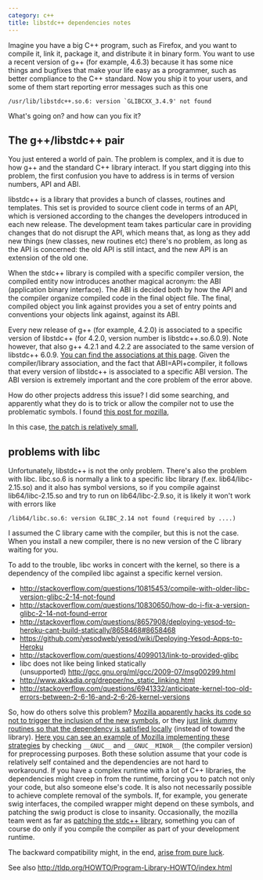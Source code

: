 ```yaml
---
category: c++
title: libstdc++ dependencies notes
---
```


Imagine you have a big C++ program, such as Firefox, and you want to compile
it, link it, package it, and distribute it in binary form. You want to use a
recent version of g++ (for example, 4.6.3) because it has some nice things and
bugfixes that make your life easy as a programmer, such as better compliance to
the C++ standard. Now you ship it to your users, and some of them start
reporting error messages such as this one

```
/usr/lib/libstdc++.so.6: version `GLIBCXX_3.4.9' not found
```

What's going on? and how can you fix it?

## The g++/libstdc++ pair

You just entered a world of pain. The problem is complex, and it is due to how
g++ and the standard C++ library interact. If you start digging into this
problem, the first confusion you have to address is in terms of version
numbers, API and ABI.

libstdc++ is a library that provides a bunch of classes, routines and
templates. This set is provided to source client code in terms of an API, which
is versioned according to the changes the developers introduced in each new
release. The development team takes particular care in providing changes that
do not disrupt the API, which means that, as long as they add new things (new
classes, new routines etc) there's no problem, as long as the API is concerned:
the old API is still intact, and the new API is an extension of the old one.

When the stdc++ library is compiled with a specific compiler version, the
compiled entity now introduces another magical acronym: the ABI (application
binary interface). The ABI is decided both by how the API and the compiler
organize compiled code in the final object file. The final, compiled object you
link against provides you a set of entry points and conventions your objects
link against, against its ABI.

Every new release of g++ (for example, 4.2.0) is associated to a specific
version of libstdc++ (for 4.2.0, version number is libstdc++.so.6.0.9). Note
however, that also g++ 4.2.1 and 4.2.2 are associated to the same version of
libstdc++ 6.0.9. <a
href="http://gcc.gnu.org/onlinedocs/libstdc++/manual/abi.html">You can find the
associations at this page</a>. Given the compiler/library association, and the
fact that ABI=API+compiler, it follows that every version of libstdc++ is
associated to a specific ABI version. The ABI version is extremely important
and the core problem of the error above.

How do other projects address this issue? I did some searching, and apparently
what they do is to trick or allow the compiler not to use the problematic
symbols. I found <a href="http://glandium.org/blog/?p=1901">this post for
mozilla</a>,

In this case, <a
href="https://bug559964.bugzilla.mozilla.org/attachment.cgi?id=518130">the
patch is relatively small</a>,

## problems with libc

Unfortunately, libstdc++ is not the only problem. There's also the problem with
libc. libc.so.6 is normally a link to a specific libc library (f.ex.
lib64/libc-2.15.so) and it also has symbol versions, so if you compile against
lib64/libc-2.15.so and try to run on lib64/libc-2.9.so, it is likely it won't
work with errors like

```
/lib64/libc.so.6: version GLIBC_2.14 not found (required by ....)
```

I assumed the C library came with the compiler, but this is not the case. When
you install a new compiler, there is no new version of the C library waiting
for you.

To add to the trouble, libc works in concert with the kernel, so there is a
dependency of the compiled libc against a specific kernel version.

- <a href="http://stackoverflow.com/questions/10815453/compile-with-older-libc-version-glibc-2-14-not-found">http://stackoverflow.com/questions/10815453/compile-with-older-libc-version-glibc-2-14-not-found</a>
- <a href="http://stackoverflow.com/questions/10830650/how-do-i-fix-a-version-glibc-2-14-not-found-error">http://stackoverflow.com/questions/10830650/how-do-i-fix-a-version-glibc-2-14-not-found-error</a>
- <a href="http://stackoverflow.com/questions/8657908/deploying-yesod-to-heroku-cant-build-statically/8658468#8658468">http://stackoverflow.com/questions/8657908/deploying-yesod-to-heroku-cant-build-statically/8658468#8658468</a>
- <a href="https://github.com/yesodweb/yesod/wiki/Deploying-Yesod-Apps-to-Heroku">https://github.com/yesodweb/yesod/wiki/Deploying-Yesod-Apps-to-Heroku</a>
- <a href="http://stackoverflow.com/questions/4099013/link-to-provided-glibc">http://stackoverflow.com/questions/4099013/link-to-provided-glibc</a>
- libc does not like being linked statically (unsupported) <a
href="http://gcc.gnu.org/ml/gcc/2009-07/msg00299.html">http://gcc.gnu.org/ml/gcc/2009-07/msg00299.html</a>
- <a href="http://www.akkadia.org/drepper/no_static_linking.html">http://www.akkadia.org/drepper/no_static_linking.html</a>
- <a href="http://stackoverflow.com/questions/6941332/anticipate-kernel-too-old-errors-between-2-6-16-and-2-6-26-kernel-versions">http://stackoverflow.com/questions/6941332/anticipate-kernel-too-old-errors-between-2-6-16-and-2-6-26-kernel-versions</a>

So, how do others solve this problem? <a
href="https://bugzilla.mozilla.org/show_bug.cgi?id=526868">Mozilla apparently
hacks its code so not to trigger the inclusion of the new symbols</a>, or they
<a href="https://bugzilla.mozilla.org/show_bug.cgi?id=643690">just link dummy
routines so that the dependency is satisfied locally</a> (instead of toward the
library). <a
href="https://bug643690.bugzilla.mozilla.org/attachment.cgi?id=526012">Here you
can see an example of Mozilla implementing these strategies</a> by checking
`__GNUC__` and `__GNUC__MINOR__` (the compiler version) for preprocessing
purposes. Both these solution assume that your code is relatively self
contained and the dependencies are not hard to workaround. If you have a
complex runtime with a lot of C++ libraries, the dependencies might creep in
from the runtime, forcing you to patch not only your code, but also someone
else's code. It is also not necessarily possible to achieve complete removal of
the symbols. If, for example, you generate swig interfaces, the compiled
wrapper might depend on these symbols, and patching the swig product is close
to insanity. Occasionally, the mozilla team went as far as <a
href="https://bugzilla.mozilla.org/show_bug.cgi?id=561236">patching the stdc++
library</a>, something you can of course do only if you compile the compiler as
part of your development runtime.

The backward compatibility might, in the end, <a
href="https://bugzilla.mozilla.org/show_bug.cgi?id=561236#c2">arise from pure
luck</a>.

See also <a href="http://tldp.org/HOWTO/Program-Library-HOWTO/index.html">http://tldp.org/HOWTO/Program-Library-HOWTO/index.html</a>
